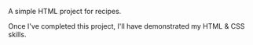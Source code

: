 A simple HTML project for recipes.

Once I've completed this project, I'll have demonstrated my HTML & CSS skills.
